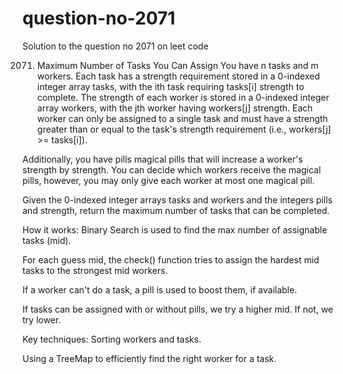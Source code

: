 # question-no-2071
Solution to the question no 2071 on leet code 

2071. Maximum Number of Tasks You Can Assign
You have n tasks and m workers. Each task has a strength requirement stored in a 0-indexed integer array tasks, with the ith task requiring tasks[i] strength to complete. The strength of each worker is stored in a 0-indexed integer array workers, with the jth worker having workers[j] strength. Each worker can only be assigned to a single task and must have a strength greater than or equal to the task's strength requirement (i.e., workers[j] >= tasks[i]).

Additionally, you have pills magical pills that will increase a worker's strength by strength. You can decide which workers receive the magical pills, however, you may only give each worker at most one magical pill.

Given the 0-indexed integer arrays tasks and workers and the integers pills and strength, return the maximum number of tasks that can be completed.

How it works:
Binary Search is used to find the max number of assignable tasks (mid).

For each guess mid, the check() function tries to assign the hardest mid tasks to the strongest mid workers.

If a worker can't do a task, a pill is used to boost them, if available.

If tasks can be assigned with or without pills, we try a higher mid. If not, we try lower.

Key techniques:
Sorting workers and tasks.

Using a TreeMap to efficiently find the right worker for a task.
